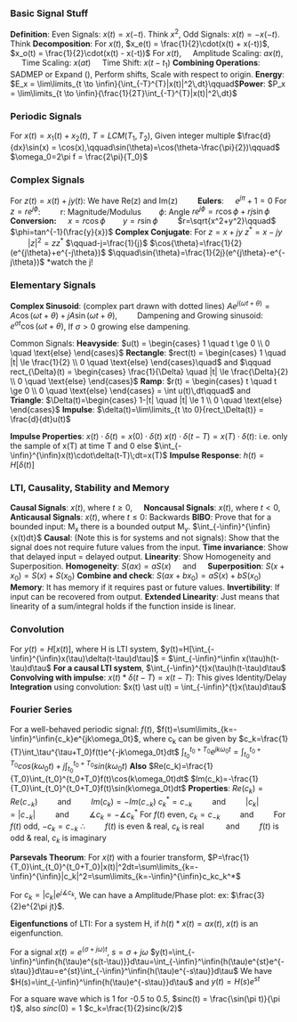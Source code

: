 ### Basic Signal Stuff
**Definition**: Even Signals: $x(t) = x(-t)$. Think $x^2$, Odd Signals: $x(t) = -x(-t)$. Think
**Decomposition**: For $x(t)$, $x_e(t) = \frac{1}{2}\cdot(x(t) + x(-t))$, $x_o(t) = \frac{1}{2}\cdot(x(t) - x(-t))$
For $x(t)$, $\quad$Amplitude Scaling: $ax(t)$, $\quad$ Time Scaling: $x(at)$ $\quad$Time Shift: $x(t-t_1)$
**Combining Operations**: SADMEP or Expand (), Perform shifts, Scale with respect to origin.
**Energy**: $E_x = \lim\limits_{t \to \infin}{\int_{-T}^{T}|x(t)|^2\,dt}\qquad$**Power**: $P_x = \lim\limits_{t \to \infin}{\frac{1}{2T}\int_{-T}^{T}|x(t)|^2\,dt}$
### Periodic Signals
For $x(t) = x_1(t) + x_2(t)$, $T = LCM(T_1, T_2)$, Given integer multiple
$\frac{d}{dx}\sin(x) = \cos(x),\qquad\sin(\theta)=\cos(\theta-\frac{\pi}{2})\qquad$ $\omega_0=2\pi f = \frac{2\pi}{T_0}$
### Complex Signals
For $z(t) = x(t) + jy(t)$: We have Re(z) and Im(z) $\qquad$**Eulers**: $\quad e^{j\pi}+1=0$
For  $z=re^{j\phi}$:$\qquad$ r: Magnitude/Modulus$\qquad\phi$: Angle 
$re^{j\phi} = r\cos{\phi} +rj\sin{\phi}$
**Conversion:** $\quad x=r\cos\phi\qquad$$y=r\sin\phi\qquad$ $r=\sqrt{x^2+y^2}\qquad$ $\phi=tan^{-1}(\frac{y}{x})$
**Complex Conjugate**: For $z=x+jy$
$z^*=x-jy$ $\qquad|z|^2=zz^*$ $\qquad-j=\frac{1}{j}$
$\cos{\theta}=\frac{1}{2}(e^{j\theta}+e^{-j\theta})$ $\qquad\sin{\theta}=\frac{1}{2j}(e^{j\theta}-e^{-j\theta})$ *watch the j!
### Elementary Signals
**Complex Sinusoid**: (complex part drawn with dotted lines)
$Ae^{j(\omega t+\theta)} = A\cos(\omega t + \theta) + jA\sin(\omega t+\theta), \qquad$ Dampening and Growing sinusoid: $e^{\sigma t}\cos(\omega t + \theta)$, If $\sigma>0$ growing else dampening. 

Common Signals:
**Heavyside**: $u(t) = \begin{cases} 1 \quad t \ge 0 \\ 0 \quad \text{else} \end{cases}$
**Rectangle**: $rect(t) = \begin{cases} 1 \quad |t| \le \frac{1}{2} \\ 0 \quad \text{else} \end{cases}\quad$ and $\qquad rect_{\Delta}(t) = \begin{cases} \frac{1}{\Delta} \quad |t| \le \frac{\Delta}{2} \\ 0 \quad \text{else} \end{cases}$
**Ramp**: $r(t) = \begin{cases} t \quad t \ge 0 \\ 0 \quad \text{else} \end{cases} = \int u(t)\,dt\qquad$ and $\qquad$ **Triangle**: $\Delta(t)=\begin{cases} 1-|t| \quad |t| \le 1 \\ 0 \quad \text{else} \end{cases}$
**Impulse**: $\delta(t)=\lim\limits_{t \to 0}{rect_\Delta(t)} = \frac{d}{dt}u(t)$

**Impulse Properties**:
$x(t)\cdot\delta(t)=x(0)\cdot\delta(t)$
$x(t)\cdot\delta(t-T)=x(T)\cdot\delta(t)$: i.e. only the sample of x(T) at time T and 0 else
$\int_{-\infin}^{\infin}x(t)\cdot\delta(t-T)\;dt=x(T)$
**Impulse Response**: $h(t) = H[\delta(t)]$

### LTI, Causality, Stability and Memory
**Causal Signals**: $x(t)$, where $t\ge0$,$\quad$ **Noncausal Signals**: $x(t)$, where $t\lt0$,$\quad$**Anticausal Signals**: $x(t)$, where $t\le0$: Backwards
**BIBO**: Prove that for a bounded input: M<sub>x</sub> there is a bounded output M<sub>y</sub>. $\int_{-\infin}^{\infin}{x(t)dt}$
**Causal**: (Note this is for systems and not signals): Show that the signal does not require future values from the input.
**Time invariance**: Show that delayed input = delayed output.
**Linearity**: Show Homogeneity and Superposition. 
**Homogeneity**: $S(ax) = aS(x)\quad$ and $\quad$**Superposition**: $S(x+ x_0) = S(x) + S(x_0)$
**Combine and check**: $S(ax + bx_0) = aS(x) + bS(x_0)$
**Memory**: It has memory if it requires past or future values.
**Invertibility**: If input can be recovered from output.
**Extended Linearity**: Just means that linearity of a sum/integral holds if the function inside is linear.
### Convolution
For $y(t)=H[x(t)]$, where H is LTI system, $y(t)=H[\int_{-\infin}^{\infin}x(\tau)\delta(t-\tau)d\tau]$
= $\int_{-\infin}^\infin x(\tau)h(t-\tau)d\tau$
**For a causal LTI system**, $\int_{-\infin}^{t}x(\tau)h(t-\tau)d\tau$
**Convolving with impulse**: $x(t)\ast\delta(t-T) = x(t-T)$: This gives Identity/Delay
**Integration** using convolution: $x(t) \ast u(t) = \int_{-\infin}^{t}x(\tau)d\tau$

### Fourier Series
For a well-behaved periodic signal: $f(t)$,
$f(t)=\sum\limits_{k=-\infin}^\infin{c_k}e^{jk\omega_0t}$, where c<sub>k</sub> can be given by
$c_k=\frac{1}{T}\int_\tau^{\tau+T_0}f(t)e^{-jk\omega_0t}dt$
$\int_{t_0}^{t_0+T_0}e^{jk\omega_0t}=\int_{t_0}^{t_0+T_0}cos({k\omega_0t)} + j\int_{t_0}^{t_0+T_0}sin({k\omega_0t)}$
**Also**
$Re(c_k)=\frac{1}{T_0}\int_{t_0}^{t_0+T_0}f(t)\cos(k\omega_0t)dt$
$Im(c_k)=-\frac{1}{T_0}\int_{t_0}^{t_0+T_0}f(t)\sin(k\omega_0t)dt$
**Properties**:
$Re(c_k) = Re(c_{-k})\qquad$ and $\qquad Im(c_k) = -Im(c_{-k})$
$c_k^\ast=c_{-k}\qquad$ and $\qquad |c_k|=|c_{-k}|\qquad$ and $\qquad\measuredangle c_k=-\measuredangle c_{k}^\ast$
For $f(t)$ even, $c_k=c_{-k}\qquad$ and $\qquad$For $f(t)$ odd, $-c_k=c_{-k}$
$\therefore$ $\qquad f(t)$ is even & real, $c_k$ is real $\qquad$ and $\qquad f(t)$ is odd & real, $c_k$ is imaginary

**Parsevals Theorum**:
For $x(t)$ with a fourier transform,
$P=\frac{1}{T_0}\int_{t_0}^{t_0+T_0}|x(t)|^2dt=\sum\limits_{k=-\infin}^{\infin}|c_k|^2=\sum\limits_{k=-\infin}^{\infin}c_kc_k^*$

For $c_k=|c_k|e^{j\measuredangle c_k}$, We can have a Amplitude/Phase plot: ex: $\frac{3}{2}e^{2\pi jt}$.

**Eigenfunctions** of LTI:
For a system H, if $h(t)\ast x(t)=ax(t),\; x(t)$ is an eigenfunction.

For a signal $x(t) = e^{(\sigma+j\omega)t}$, $s=\sigma+j\omega$
$y(t)=\int_{-\infin}^\infin{h(\tau)e^{s(t-\tau)}}d\tau=\int_{-\infin}^\infin{h(\tau)e^{st}e^{-s\tau}}d\tau=e^{st}\int_{-\infin}^\infin{h(\tau)e^{-s\tau}}d\tau$
We have $H(s)=\int_{-\infin}^\infin{h(\tau)e^{-s\tau}}d\tau$ and $y(t) = H(s)e^{st}$

For a square wave which is 1 for -0.5 to 0.5,
$sinc(t) = \frac{\sin(\pi t)}{\pi t}$, also $sinc(0)=1$
$c_k=\frac{1}{2}sinc(k/2)$
